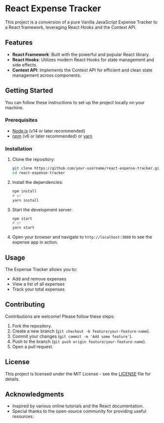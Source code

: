 # React Expense Tracker

This project is a conversion of a pure Vanilla JavaScript Expense Tracker to a React framework, leveraging React Hooks and the Context API.

## Features

- **React Framework**: Built with the powerful and popular React library.
- **React Hooks**: Utilizes modern React Hooks for state management and side effects.
- **Context API**: Implements the Context API for efficient and clean state management across components.

## Getting Started

You can follow these instructions to set up the project locally on your machine.

### Prerequisites

- [Node.js](https://nodejs.org/) (v14 or later recommended)
- [npm](https://www.npmjs.com/) (v6 or later recommended) or [yarn](https://yarnpkg.com/)

### Installation

1. Clone the repository:
    ```bash
    git clone https://github.com/your-username/react-expense-tracker.git
    cd react-expense-tracker
    ```

2. Install the dependencies:
    ```bash
    npm install
    # or
    yarn install
    ```

3. Start the development server:
    ```bash
    npm start
    # or
    yarn start
    ```

4. Open your browser and navigate to `http://localhost:3000` to see the expense app in action.

## Usage

The Expense Tracker allows you to:

- Add and remove expenses
- View a list of all expenses
- Track your total expenses

## Contributing

Contributions are welcome! Please follow these steps:

1. Fork the repository.
2. Create a new branch (`git checkout -b feature/your-feature-name`).
3. Commit your changes (`git commit -m 'Add some feature'`).
4. Push to the branch (`git push origin feature/your-feature-name`).
5. Open a pull request.

## License

This project is licensed under the MIT License - see the [LICENSE](LICENSE) file for details.

## Acknowledgments

- Inspired by various online tutorials and the React documentation.
- Special thanks to the open-source community for providing useful resources.
